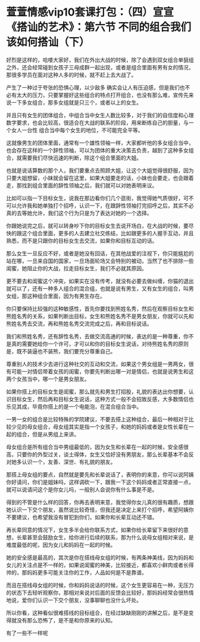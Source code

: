# 萱萱情感vip10套课打包：（四）宣宣《搭讪的艺术》：第六节  不同的组合我们该如何搭讪（下）

好烈是这样的，哈喽大家好，我们在外出大战的时候，除了会遇到双女组合单狙组之外，还会经常碰到女孩子三母成群一起出现，或者是组合里面有男有女的情况，那很多学员在面对这种人多的时候，就不赶上去大战了。

产生了一种过于夸张的恐惧心理，以少敌多 确实会让人有压迫感，但是我们也不必有太大的压力，只要掌握好这些组合的特点打开组合，也没有那么难，宣传先来说一下多女组合，那多女组就是只三个，或者以上的女生。

并且只有女生的团体组合，中组合当中女生人数比较多，对于我们的自信度和心理数字要求，也会比较高，很适合在大战的联系的阶段，用来断练自己的胆量，与一个女人一台性 组合当中每个女生的地位，不可能完全平等。

这就像男生的团体里面，通常有一个雄性领袖一样，大家都听他的多女组合当中，也会存在这样的一个辞性领袖，可以为团体的重大决策去负责，越到了这种多女组合，就需要我们尽快迅速的判断，除这个组合里面的大姐。

也就是说话算数的那个人，我们要重点去照顾大姐，让这个大姐觉得很舒服，因为只要大姐想留，小妹就会留在这里，如果大姐要走的话，小妹也会要走，也会跟着走，那找到组合里面的辞性领袖之后，我们就可以对她表明来议。

比如可以指一下目标女生，说我在那边看你们几个逛街，我觉得她气质很好，可不可以允许我和她单独打个招呼，认识一下，在跟辞性领袖打完招呼之后，其实不必真的去等她允许，我们这个行为只是为了表达对她的一个选择。

你跟她说完之后，就可以转身吵下你的目标女生去说开场白，在大战的时候，要尽快的跟这个组合里面，更多的人去建立社交练结，比如跟更多的人握手互动，并且熟悉，而不是只跟你的目标女生去交流，如果你和目标互动的话。

那么女生一旦反应不好，或者是她没有回话，在其他战爱的注视下，你只能尴尬的站在哪，一旦来自国的国家，一旦场面轮场又会特别的被动，当然了也不排除一些闺蜜，她阻止你的大战，拉走目标女生，我们不必就其原因。

更不要去和闺蜜这个冲突，如果实在没有传考，就没有必要去做纠缠，你猫的退出就可以了，还有一种多人组合的混合组，也就是说有男生，又有女生的组合，叫男女组，那这种组合里面，因为有男生存在。

你只要保持比较强的这种敏感性，首先你要找到熊姓名秀，然后在观察目标女生和熊姓名秀的关系，如果判断出目标，女生和熊姓名秀不是男女朋友，你就可以先和熊姓名秀去交流，再和熊姓名秀交流完成之后，再和目标说话。

我们和熊姓名秀，还有辞性名秀，去做交流高通的时候，表达的是一种尊重，你不是真的需要她给你一个许可，才可以和你的目标女生说话，对待熊姓名秀的原则是，既不装逼也不装熊，我们要充分尊重自己。

尊重别人的技术少去进行这种社交的互动和交流，如果这个男女组是一男两女，很有可能一对情侣带着女孩的闺蜜，你要先判断出哪一对是情侣，也就是说男生和这两个女孩当中，哪一个是男女朋友。

如果你搭上的目标女生是闺蜜，那么就先和男生打招股，礼貌的表达出你想要，认识目标女生，然后再和目标女生说话，这种方式一般不会招致反感，大多数情侣也乐见其成，毕竟你搭上的是一个电能泡，在混合组合当中。

一男一女的组合是比较特殊的学院建议，不要去搭上这种组合，最后一种相对于比较少见的母女组合，母女组其实是指一个女孩子，和她的妈妈或者是女性长辈在一起的组合，但是从男组上来讲。

母女组合是所有组合当中男组最低的，因为女生和长辈在一起的时候，安全感很高，只要你的外型过关，谈土得体，女生又恰好没有男朋友，那么长辈基本不会反对她多认识一个，友善、深世、有礼貌的朋友。

那搭上母女组的要点，自然就是要先和长辈说话了，表明你的来意，你可以说阿姨你好请问，你们是姐妹吗，这样调砍一下，跟我一下这个妈妈或者正常直接一点，就可以说请问这个是你女儿吗，一般别人会说你有什么事是不是。

得到的不管是什么样的回答，你再去表明来意，我觉得你女儿真的很有趣质，想跟她认识一下交个朋友，虽然说比较奇怪，但我还是决定上来打个招呼，希望阿姨你不要建议，也希望我没有冒犯到你们，如果你和长辈互动还不错。

再长辈同意的情况下，女生多半会给你联系方式，如果你给长辈留下来很好的意想，长辈甚至会鼓励女生，给你进行后续的联系，那为什么说母女组相对来说，是难度最低的呢，因为女儿和妈妈在一起的时候。

她的安全感是最高的，其次是你在搭线母女组的时候，有两条神美线，因为妈妈和女儿的关注点是不一样的，如果说闺蜜的神美，比较接近，都喜欢小鲜肉或者长得帅的，那妈妈更多可能关注你的工作，人品如何是不是靠谱。

而且在搭线母女组的时候，你和妈妈说话的时候，这个女生更容易在一种，无压力的状态下去轻听观察你，那相对来说对后面的反馈会比较好，那妈妈经常会很热情地说，爱你们认识一下交个朋友，没事聊聊也没什么坏处。

所以你看，这种看似很难搭线的目标组合，在经过缺缺刚刚的讲解之后，是不是变得就没有那么恐怖了，是不是和你原来的认知。

有了一些不一样呢